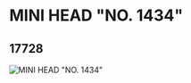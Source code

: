 # MINI HEAD "NO. 1434"
## 17728
![MINI HEAD "NO. 1434"](https://lc-www-live-s.legocdn.com/media/bricks/5/2/6075229.jpg)